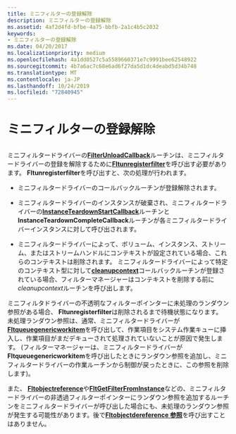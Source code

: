 ```yaml
---
title: ミニフィルターの登録解除
description: ミニフィルターの登録解除
ms.assetid: 4af2d4fd-bfbe-4a75-bbfb-2a1c4b5c2032
keywords:
- ミニフィルターの登録解除
ms.date: 04/20/2017
ms.localizationpriority: medium
ms.openlocfilehash: 4a1dd0527c5a5589660371e7c9991bee62548922
ms.sourcegitcommit: 4b7a6ac7c68e6ad6f27da5d1dc4deabd5d34b748
ms.translationtype: MT
ms.contentlocale: ja-JP
ms.lasthandoff: 10/24/2019
ms.locfileid: "72840945"
---
```

# <a name="unregistering-the-minifilter"></a>ミニフィルターの登録解除


## <span id="ddk_unregistering_the_minifilter_if"></span><span id="DDK_UNREGISTERING_THE_MINIFILTER_IF"></span>


ミニフィルタードライバーの[**FilterUnloadCallback**](https://docs.microsoft.com/windows-hardware/drivers/ddi/fltkernel/nc-fltkernel-pflt_filter_unload_callback)ルーチンは、ミニフィルタードライバーの登録を解除するために[**Fltunregisterfilter**](https://docs.microsoft.com/windows-hardware/drivers/ddi/fltkernel/nf-fltkernel-fltunregisterfilter)を呼び出す必要があります。 **Fltunregisterfilter**を呼び出すと、次の処理が行われます。

-   ミニフィルタードライバーのコールバックルーチンが登録解除されます。

-   ミニフィルタードライバーのインスタンスが破棄され、ミニフィルタードライバーの[**InstanceTeardownStartCallback**](https://docs.microsoft.com/windows-hardware/drivers/ddi/fltkernel/nc-fltkernel-pflt_instance_teardown_callback)ルーチンと**InstanceTeardownCompleteCallback**ルーチンが各ミニフィルタードライバーインスタンスに対して呼び出されます。

-   ミニフィルタードライバーによって、ボリューム、インスタンス、ストリーム、またはストリームハンドルにコンテキストが設定されている場合、これらのコンテキストは削除されます。 ミニフィルタードライバーによって特定のコンテキスト型に対して[**cleanupcontext**](https://docs.microsoft.com/windows-hardware/drivers/ddi/fltkernel/nc-fltkernel-pflt_context_cleanup_callback)コールバックルーチンが登録されている場合、フィルターマネージャーはコンテキストを削除する前に*cleanupcontext*ルーチンを呼び出します。

ミニフィルタドライバーの不透明なフィルターポインターに未処理のランダウン参照がある場合、 **Fltunregisterfilter**は削除されるまで待機状態になります。 未処理ランダウン参照は、通常、ミニフィルタードライバーが[**Fltqueuegenericworkitem**](https://docs.microsoft.com/windows-hardware/drivers/ddi/fltkernel/nf-fltkernel-fltqueuegenericworkitem)を呼び出して、作業項目をシステム作業キューに挿入し、作業項目がまだデキューされて処理されていないことが原因で発生します。 (フィルターマネージャーは、ミニフィルタードライバーが**Fltqueuegenericworkitem**を呼び出したときにランダウン参照を追加し、ミニフィルタードライバーの作業ルーチンから制御が戻ったときに、この参照を削除します)。

また、 [**Fltobjectreference**](https://docs.microsoft.com/windows-hardware/drivers/ddi/fltkernel/nf-fltkernel-fltobjectreference)や[**FltGetFilterFromInstance**](https://docs.microsoft.com/windows-hardware/drivers/ddi/fltkernel/nf-fltkernel-fltgetfilterfrominstance)などの、ミニフィルタードライバーの非透過フィルターポインターにランダウン参照を追加するルーチンをミニフィルタードライバーが呼び出した場合にも、未処理のランダウン参照が発生する可能性があります。後で[**Fltobjectdereference 参照**](https://docs.microsoft.com/windows-hardware/drivers/ddi/fltkernel/nf-fltkernel-fltobjectdereference)を呼び出すことはありません。

 

 




